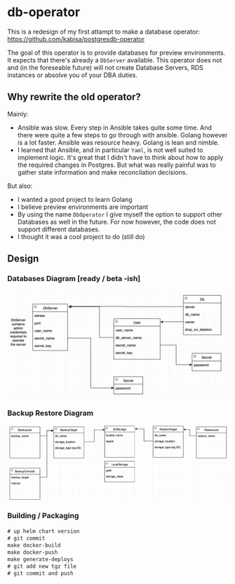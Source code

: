 # db-operator

This is a redesign of my first attampt to make a database operator: https://github.com/kabisa/postgresdb-operator

The goal of this operator is to provide databases for preview environments. It expects that there's already a `DbServer` available. This operator does not and (in the foreseable future) will not create Database Servers, RDS instances or absolve you of your DBA duties.

## Why rewrite the old operator?

Mainly:
- Ansible was slow. Every step in Ansible takes quite some time. And there were quite a few steps to go through with ansible. Golang however is a lot faster. Ansible was resource heavy. Golang is lean and nimble.
- I learned that Ansible, and in particular `Yaml`, is not well suited to implement logic. It's great that I didn't have to think about how to apply the required changes in Postgres. But what was really painful was to gather state information and make reconcilation decisions.

But also:
- I wanted a good project to learn Golang
- I believe preview environments are important
- By using the name `DbOperator` I give myself the option to support other Databases as well in the future. For now however, the code does not support different databases.
- I thought it was a cool project to do (still do)

## Design

### Databases Diagram [ready / beta -ish]

![](./screenshots/databases-diagram.png)

### Backup Restore Diagram

![](./screenshots/backup-restore-diagram.png)


### Building / Packaging

```
# up helm chart version
# git commit
make docker-build
make docker-push
make generate-deploys
# git add new tgz file
# git commit and push
```